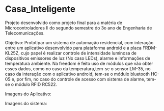 # Casa_Inteligente

Projeto desenvolvido como projeto final para a matéria de Microcontroladores II do segundo semestre do 3o ano de Engenharia de Telecomunicações.

Objetivo:
Prototipar um sistema de automação residencial, com interação entre um
aplicativo desenvolvido para plataforma android e a placa FRDM-KL25Z, cujo papel
é realizar controle de intensidade luminosa de dispositivos emissores de luz (No
caso LEDs), alarme e informações de temperatura ambiente. Na freedom é feito uso
de módulos que vão obter esses dados, como no caso da temperatura,tem-se o
sensor LM-35, no caso da interação com o aplicativo android, tem-se o módulo
bluetooth HC-05 e, por fim, no caso do controle de acesso com sistema de alarme,
tem-se o módulo RFID RC522.

Imagens do Aplicativo:


Imagens do sistema:
